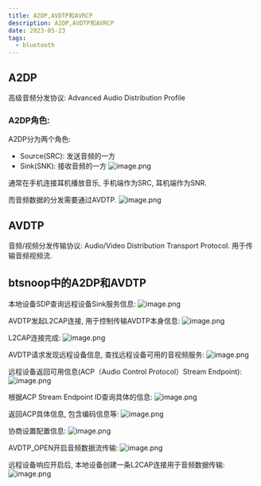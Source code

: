 ```yaml
---
title: A2DP,AVDTP和AVRCP
description: A2DP,AVDTP和AVRCP
date: 2023-05-23
tags:
  - bluetooth
---
```


## A2DP
高级音频分发协议: Advanced Audio Distribution Profile

### A2DP角色: 
A2DP分为两个角色:
- Source(SRC): 发送音频的一方
- Sink(SNK): 接收音频的一方
![image.png](https://cdn.jsdelivr.net/gh/zabbits/cdn@main/picgo/20230524001027.png)


通常在手机连接耳机播放音乐, 手机端作为SRC, 耳机端作为SNR.

而音频数据的分发需要通过AVDTP.
![image.png](https://cdn.jsdelivr.net/gh/zabbits/cdn@main/picgo/20230524001332.png)

## AVDTP
音频/视频分发传输协议: Audio/Video Distribution Transport Protocol.
用于传输音频视频流.

## btsnoop中的A2DP和AVDTP
本地设备SDP查询远程设备Sink服务信息:
![image.png](https://cdn.jsdelivr.net/gh/zabbits/cdn@main/picgo/20230524001919.png)

AVDTP发起L2CAP连接, 用于控制传输AVDTP本身信息:
![image.png](https://cdn.jsdelivr.net/gh/zabbits/cdn@main/picgo/20230524002055.png)

L2CAP连接完成:
![image.png](https://cdn.jsdelivr.net/gh/zabbits/cdn@main/picgo/20230524002229.png)

AVDTP请求发现远程设备信息, 查找远程设备可用的音视频服务:
![image.png](https://cdn.jsdelivr.net/gh/zabbits/cdn@main/picgo/20230524002305.png)

远程设备返回可用信息(ACP（Audio Control Protocol）Stream Endpoint):
![image.png](https://cdn.jsdelivr.net/gh/zabbits/cdn@main/picgo/20230524002610.png)

根据ACP Stream Endpoint ID查询具体的信息:
![image.png](https://cdn.jsdelivr.net/gh/zabbits/cdn@main/picgo/20230524002717.png)

返回ACP具体信息, 包含编码信息等:
![image.png](https://cdn.jsdelivr.net/gh/zabbits/cdn@main/picgo/20230524003123.png)

协商设置配置信息:
![image.png](https://cdn.jsdelivr.net/gh/zabbits/cdn@main/picgo/20230524003634.png)

AVDTP_OPEN开启音频数据流传输:
![image.png](https://cdn.jsdelivr.net/gh/zabbits/cdn@main/picgo/20230524004316.png)

远程设备响应开启后, 本地设备创建一条L2CAP连接用于音频数据传输:
![image.png](https://cdn.jsdelivr.net/gh/zabbits/cdn@main/picgo/20230524004452.png)
